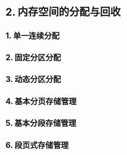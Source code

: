 # 2. 内存空间的分配与回收

## 1. 单一连续分配

## 2. 固定分区分配

## 3. 动态分区分配

## 4. 基本分页存储管理

## 5. 基本分段存储管理

## 6. 段页式存储管理



